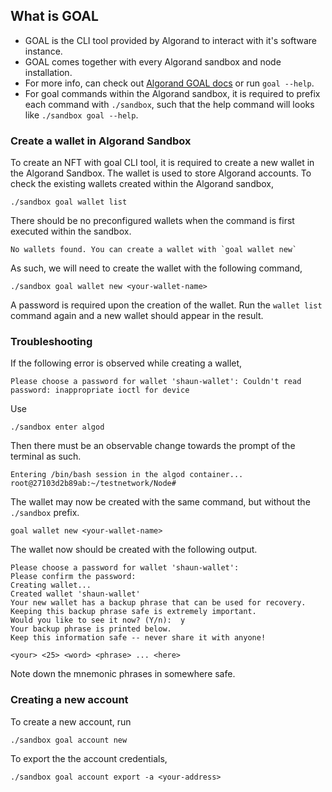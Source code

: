 ## What is GOAL

- GOAL is the CLI tool provided by Algorand to interact with it's software instance.
- GOAL comes together with every Algorand sandbox and node installation.
- For more info, can check out [Algorand GOAL docs](https://developer.algorand.org/docs/clis/goal/goal/) or run `goal --help`.
- For goal commands within the Algorand sandbox, it is required to prefix each command with `./sandbox`, such that the help command will looks like `./sandbox goal --help`.

### Create a wallet in Algorand Sandbox

To create an NFT with goal CLI tool, it is required to create a new wallet in the Algorand Sandbox. The wallet is used to store Algorand accounts. To check the existing wallets created within the Algorand sandbox,

```
./sandbox goal wallet list
```

There should be no preconfigured wallets when the command is first executed within the sandbox.

```
No wallets found. You can create a wallet with `goal wallet new`
```

As such, we will need to create the wallet with the following command,

```
./sandbox goal wallet new <your-wallet-name>
```

A password is required upon the creation of the wallet. Run the `wallet list` command again and a new wallet should appear in the result.

### Troubleshooting

If the following error is observed while creating a wallet,

```
Please choose a password for wallet 'shaun-wallet': Couldn't read password: inappropriate ioctl for device
```

Use

```
./sandbox enter algod
```

Then there must be an observable change towards the prompt of the terminal as such.

```
Entering /bin/bash session in the algod container...
root@27103d2b89ab:~/testnetwork/Node#
```

The wallet may now be created with the same command, but without the `./sandbox` prefix.

```
goal wallet new <your-wallet-name>
```

The wallet now should be created with the following output.

```
Please choose a password for wallet 'shaun-wallet':
Please confirm the password:
Creating wallet...
Created wallet 'shaun-wallet'
Your new wallet has a backup phrase that can be used for recovery.
Keeping this backup phrase safe is extremely important.
Would you like to see it now? (Y/n):  y
Your backup phrase is printed below.
Keep this information safe -- never share it with anyone!

<your> <25> <word> <phrase> ... <here>
```

Note down the mnemonic phrases in somewhere safe.

### Creating a new account

To create a new account, run

```
./sandbox goal account new
```

To export the the account credentials,

```
./sandbox goal account export -a <your-address>
```
